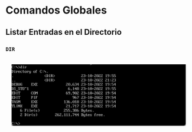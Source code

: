# Comandos Globales

## Listar Entradas en el Directorio

### `DIR`

<div style="padding: 1rem">
  <img src="images/dir.png" />
</div>
